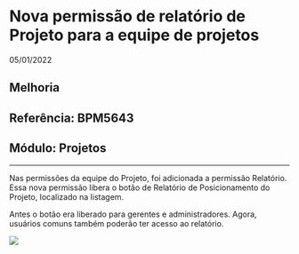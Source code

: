 # Nova permissão de relatório de Projeto para a equipe de projetos
05/01/2022
## Melhoria
## Referência: BPM5643
## Módulo: Projetos
***

Nas permissões da equipe do Projeto, foi adicionada a permissão Relatório. Essa nova permissão libera o botão de Relatório de Posicionamento do Projeto, localizado na listagem.

Antes o botão era liberado para gerentes e administradores. Agora, usuários comuns também poderão ter acesso ao relatório.

![]([PATH_IMG]/BPM5643_botao_relatorio_posicionamento_projeto.jpg)
